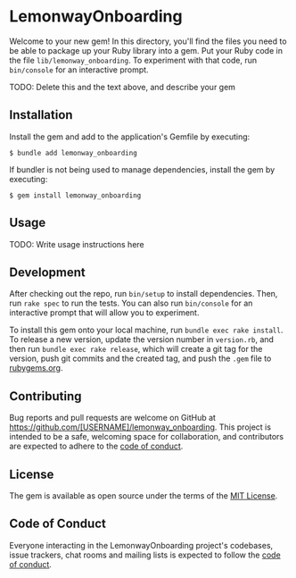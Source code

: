 # LemonwayOnboarding

Welcome to your new gem! In this directory, you'll find the files you need to be able to package up your Ruby library into a gem. Put your Ruby code in the file `lib/lemonway_onboarding`. To experiment with that code, run `bin/console` for an interactive prompt.

TODO: Delete this and the text above, and describe your gem

## Installation

Install the gem and add to the application's Gemfile by executing:

    $ bundle add lemonway_onboarding

If bundler is not being used to manage dependencies, install the gem by executing:

    $ gem install lemonway_onboarding

## Usage

TODO: Write usage instructions here

## Development

After checking out the repo, run `bin/setup` to install dependencies. Then, run `rake spec` to run the tests. You can also run `bin/console` for an interactive prompt that will allow you to experiment.

To install this gem onto your local machine, run `bundle exec rake install`. To release a new version, update the version number in `version.rb`, and then run `bundle exec rake release`, which will create a git tag for the version, push git commits and the created tag, and push the `.gem` file to [rubygems.org](https://rubygems.org).

## Contributing

Bug reports and pull requests are welcome on GitHub at https://github.com/[USERNAME]/lemonway_onboarding. This project is intended to be a safe, welcoming space for collaboration, and contributors are expected to adhere to the [code of conduct](https://github.com/[USERNAME]/lemonway_onboarding/blob/main/CODE_OF_CONDUCT.md).

## License

The gem is available as open source under the terms of the [MIT License](https://opensource.org/licenses/MIT).

## Code of Conduct

Everyone interacting in the LemonwayOnboarding project's codebases, issue trackers, chat rooms and mailing lists is expected to follow the [code of conduct](https://github.com/[USERNAME]/lemonway_onboarding/blob/main/CODE_OF_CONDUCT.md).
